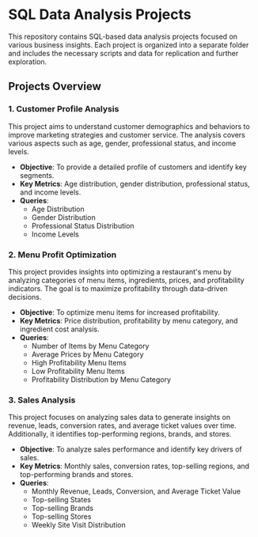 # SQL Data Analysis Projects

This repository contains SQL-based data analysis projects focused on various business insights. Each project is organized into a separate folder and includes the necessary scripts and data for replication and further exploration.

## Projects Overview

### 1. Customer Profile Analysis
This project aims to understand customer demographics and behaviors to improve marketing strategies and customer service. The analysis covers various aspects such as age, gender, professional status, and income levels.

- **Objective**: To provide a detailed profile of customers and identify key segments.
- **Key Metrics**: Age distribution, gender distribution, professional status, and income levels.
- **Queries**:
  - Age Distribution
  - Gender Distribution
  - Professional Status Distribution
  - Income Levels

### 2. Menu Profit Optimization
This project provides insights into optimizing a restaurant's menu by analyzing categories of menu items, ingredients, prices, and profitability indicators. The goal is to maximize profitability through data-driven decisions.

- **Objective**: To optimize menu items for increased profitability.
- **Key Metrics**: Price distribution, profitability by menu category, and ingredient cost analysis.
- **Queries**:
  - Number of Items by Menu Category
  - Average Prices by Menu Category
  - High Profitability Menu Items
  - Low Profitability Menu Items
  - Profitability Distribution by Menu Category

### 3. Sales Analysis
This project focuses on analyzing sales data to generate insights on revenue, leads, conversion rates, and average ticket values over time. Additionally, it identifies top-performing regions, brands, and stores.

- **Objective**: To analyze sales performance and identify key drivers of sales.
- **Key Metrics**: Monthly sales, conversion rates, top-selling regions, and top-performing brands and stores.
- **Queries**:
  - Monthly Revenue, Leads, Conversion, and Average Ticket Value
  - Top-selling States
  - Top-selling Brands
  - Top-selling Stores
  - Weekly Site Visit Distribution



